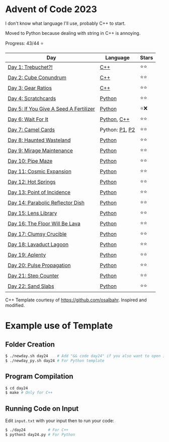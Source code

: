# Advent of Code 2023

I don't know what language I'll use, probably C++ to start.

Moved to Python because dealing with string in C++ is annoying.

Progress: 43/44 ⭐

| Day                                                                           | Language                                                   | Stars |
| ----------------------------------------------------------------------------- | ---------------------------------------------------------- | ----- |
| [Day 1: Trebuchet?!](https://adventofcode.com/2023/day/1)                     | [C++](./day01/day01.cpp)                                   | ⭐⭐  |
| [Day 2: Cube Conundrum](https://adventofcode.com/2023/day/2)                  | [C++](./day02/day02.cpp)                                   | ⭐⭐  |
| [Day 3: Gear Ratios](https://adventofcode.com/2023/day/3)                     | [C++](./day03/day03.cpp)                                   | ⭐⭐  |
| [Day 4: Scratchcards](https://adventofcode.com/2023/day/4)                    | [Python](./day04/day04.py)                                 | ⭐⭐  |
| [Day 5: If You Give A Seed A Fertilizer](https://adventofcode.com/2023/day/5) | [Python](./day05/day05.py)                                 | ⭐❌  |
| [Day 6: Wait For It](https://adventofcode.com/2023/day/6)                     | [Python](./day06/day06.py), [C++](./day06/day06.cpp)       | ⭐⭐  |
| [Day 7: Camel Cards](https://adventofcode.com/2023/day/7)                     | Python: [P1](./day07/day07_1.py), [P2](./day07/day07_2.py) | ⭐⭐  |
| [Day 8: Haunted Wasteland](https://adventofcode.com/2023/day/8)               | [Python](./day08/day08.py)                                 | ⭐⭐  |
| [Day 9: Mirage Maintenance](https://adventofcode.com/2023/day/9)              | [Python](./day09/day09.py)                                 | ⭐⭐  |
| [Day 10: Pipe Maze](https://adventofcode.com/2023/day/10)                     | [Python](./day10/day10.py)                                 | ⭐⭐  |
| [Day 11: Cosmic Expansion](https://adventofcode.com/2023/day/11)              | [Python](./day11/day11.py)                                 | ⭐⭐  |
| [Day 12: Hot Springs](https://adventofcode.com/2023/day/12)                   | [Python](./day12/day12.py)                                 | ⭐⭐  |
| [Day 13: Point of Incidence](https://adventofcode.com/2023/day/13)            | [Python](./day13/day13.py)                                 | ⭐⭐  |
| [Day 14: Parabolic Reflector Dish](https://adventofcode.com/2023/day/14)      | [Python](./day14/day14.py)                                 | ⭐⭐  |
| [Day 15: Lens Library](https://adventofcode.com/2023/day/15)                  | [Python](./day15/day15.py)                                 | ⭐⭐  |
| [Day 16: The Floor Will Be Lava](https://adventofcode.com/2023/day/16)        | [Python](./day16/day16.py)                                 | ⭐⭐  |
| [Day 17: Clumsy Crucible](https://adventofcode.com/2023/day/17)               | [Python](./day17/day17.py)                                 | ⭐⭐  |
| [Day 18: Lavaduct Lagoon](https://adventofcode.com/2023/day/18)               | [Python](./day18/day18.py)                                 | ⭐⭐  |
| [Day 19: Aplenty](https://adventofcode.com/2023/day/19)                       | [Python](./day19/day19.py)                                 | ⭐⭐  |
| [Day 20: Pulse Propagation](https://adventofcode.com/2023/day/20)             | [Python](./day20/day20.py)                                 | ⭐⭐  |
| [Day 21: Step Counter](https://adventofcode.com/2023/day/21)                  | [Python](./day21/day21.py)                                 | ⭐⭐  |
| [Day 22: Sand Slabs](https://adventofcode.com/2023/day/22)                    | [Python](./day22/day22.py)                                 | ⭐⭐  |

C++ Template courtesy of https://github.com/osalbahr. Inspired and modified.

# Example use of Template

## Folder Creation

```bash
$ ./newday.sh day24    # Add "&& code day24" if you also want to open it in Visual Studio Code
$ ./newday_py.sh day24 # For Python template
```

## Program Compilation

```bash
$ cd day24
$ make # Only for C++
```

## Running Code on Input

Edit `input.txt` with your input then to run your code:

```bash
$ ./day24          # For C++
$ python3 day24.py # For Python
```

